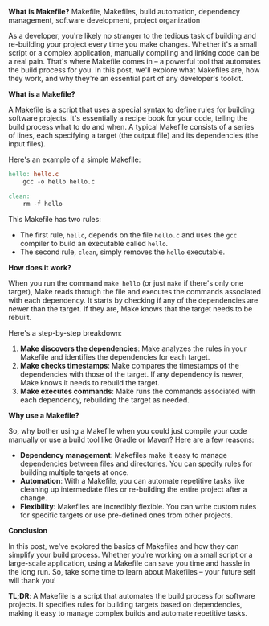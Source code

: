 **What is Makefile?**
Makefile, Makefiles, build automation, dependency management, software development, project organization

As a developer, you're likely no stranger to the tedious task of building and re-building your project every time you make changes. Whether it's a small script or a complex application, manually compiling and linking code can be a real pain. That's where Makefile comes in – a powerful tool that automates the build process for you. In this post, we'll explore what Makefiles are, how they work, and why they're an essential part of any developer's toolkit.

**What is a Makefile?**

A Makefile is a script that uses a special syntax to define rules for building software projects. It's essentially a recipe book for your code, telling the build process what to do and when. A typical Makefile consists of a series of lines, each specifying a target (the output file) and its dependencies (the input files).

Here's an example of a simple Makefile:
```makefile
hello: hello.c
    gcc -o hello hello.c

clean:
    rm -f hello
```
This Makefile has two rules:

* The first rule, `hello`, depends on the file `hello.c` and uses the `gcc` compiler to build an executable called `hello`.
* The second rule, `clean`, simply removes the `hello` executable.

**How does it work?**

When you run the command `make hello` (or just `make` if there's only one target), Make reads through the file and executes the commands associated with each dependency. It starts by checking if any of the dependencies are newer than the target. If they are, Make knows that the target needs to be rebuilt.

Here's a step-by-step breakdown:

1. **Make discovers the dependencies**: Make analyzes the rules in your Makefile and identifies the dependencies for each target.
2. **Make checks timestamps**: Make compares the timestamps of the dependencies with those of the target. If any dependency is newer, Make knows it needs to rebuild the target.
3. **Make executes commands**: Make runs the commands associated with each dependency, rebuilding the target as needed.

**Why use a Makefile?**

So, why bother using a Makefile when you could just compile your code manually or use a build tool like Gradle or Maven? Here are a few reasons:

* **Dependency management**: Makefiles make it easy to manage dependencies between files and directories. You can specify rules for building multiple targets at once.
* **Automation**: With a Makefile, you can automate repetitive tasks like cleaning up intermediate files or re-building the entire project after a change.
* **Flexibility**: Makefiles are incredibly flexible. You can write custom rules for specific targets or use pre-defined ones from other projects.

**Conclusion**

In this post, we've explored the basics of Makefiles and how they can simplify your build process. Whether you're working on a small script or a large-scale application, using a Makefile can save you time and hassle in the long run. So, take some time to learn about Makefiles – your future self will thank you!

**TL;DR**: A Makefile is a script that automates the build process for software projects. It specifies rules for building targets based on dependencies, making it easy to manage complex builds and automate repetitive tasks.